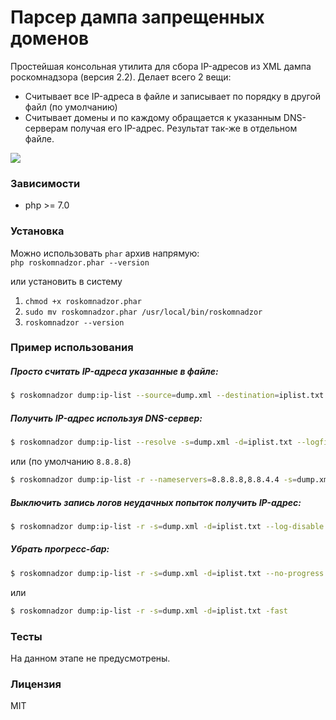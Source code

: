 # Парсер дампа запрещенных доменов

Простейшая консольная утилита для сбора IP-адресов из XML дампа роскомнадзора (версия 2.2). Делает всего 2 вещи:
* Считывает все IP-адреса в файле и записывает по порядку в другой файл (по умолчанию)
* Считывает домены и по каждому обращается к указанным DNS-серверам получая его IP-адрес. Результат так-же в отдельном файле.

![](http://i.imgur.com/XEaCjC7.png)

### Зависимости

* php >= 7.0

### Установка

Можно использовать `phar` архив напрямую: <br>
`php roskomnadzor.phar --version`

или установить в систему

1. `chmod +x roskomnadzor.phar`
2. `sudo mv roskomnadzor.phar /usr/local/bin/roskomnadzor`
3. `roskomnadzor --version`

### Пример использования

##### Просто считать IP-адреса указанные в файле:

```bash
$ roskomnadzor dump:ip-list --source=dump.xml --destination=iplist.txt
```

##### Получить IP-адрес используя DNS-сервер:
```bash
$ roskomnadzor dump:ip-list --resolve -s=dump.xml -d=iplist.txt --logfile=err.log
```

или (по умолчанию `8.8.8.8`)

```bash
$ roskomnadzor dump:ip-list -r --nameservers=8.8.8.8,8.8.4.4 -s=dump.xml -d=iplist.txt --logfile=err.log
```

##### Выключить запись логов неудачных попыток получить IP-адрес:
 
```bash
$ roskomnadzor dump:ip-list -r -s=dump.xml -d=iplist.txt --log-disable
``` 

##### Убрать прогресс-бар:

```bash
$ roskomnadzor dump:ip-list -r -s=dump.xml -d=iplist.txt --no-progress
``` 

или

```bash
$ roskomnadzor dump:ip-list -r -s=dump.xml -d=iplist.txt -fast
``` 

### Тесты

На данном этапе не предусмотрены.

### Лицензия

MIT
